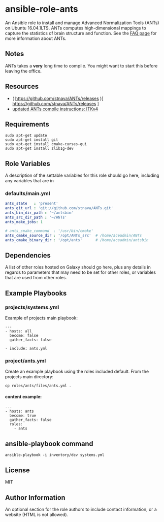 
# ansible-role-ants

An Ansible role to install and manage Advanced Normalization Tools (ANTs) on Ubuntu 16.04.1LTS. ANTs computes high-dimensional mappings to capture the statistics of brain structure and function.  See the [FAQ page](https://github.com/stnava/ANTsTutorial/blob/master/handout/antsGithubExamples.Rmd) for more information about ANTs.

## Notes

ANTs takes a **very** long time to compile. You might want to start this before leaving the office.

## Resources

* ( https://github.com/stnava/ANTs/releases )[ https://github.com/stnava/ANTs/releases ]
* [ updated ANTs compile instructions: ITKv4]( https://brianavants.wordpress.com/2012/04/13/updated-ants-compile-instructions-april-12-2012/ ) 

Requirements
------------

```shell
sudo apt-get update
sudo apt-get install git
sudo apt-get install cmake-curses-gui
sudo apt-get install zlib1g-dev
```

Role Variables
--------------

A description of the settable variables for this role should go here, including any variables that are in

 ### defaults/main.yml

```yaml
ants_state   : 'present'
ants_git_url : 'git://github.com/stnava/ANTs.git'
ants_bin_dir_path : '~/antsbin'
ants_src_dir_path : '~/ANTs'
ants_make_jobs: 1

# ants_cmake_command  : '/usr/bin/cmake' 
ants_cmake_source_dir : '/opt/ANTs_src'  # /home/aceadmin/ANTs
ants_cmake_binary_dir : '/opt/ants'      # /home/aceadmin/antsbin
```


Dependencies
------------

A list of other roles hosted on Galaxy should go here, plus any details in regards to parameters that may need to be set for other roles, or variables that are used from other roles.

Example Playbooks
----------------

### projects/systems.yml

Example of projects main playbook:

```shell
---
- hosts: all
  become: false
  gather_facts: false

- include: ants.yml
```

### project/ants.yml

Create an example playbook using the roles included default. From the projects main directory:

```shell
cp roles/ants/files/ants.yml .
```

#### content example:

    ---
    - hosts: ants
      become: true
      gather_facts: false
      roles:
        - ants

## ansible-playbook command

```shell
ansible-playbook -i inventory/dev systems.yml
```

License
-------

MIT


Author Information
------------------

An optional section for the role authors to include contact information, or a website (HTML is not allowed).
